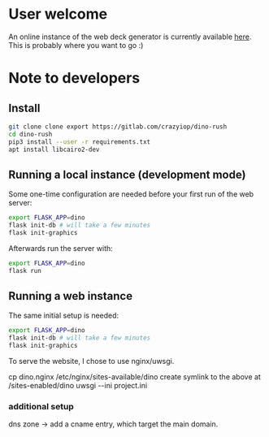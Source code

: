 # User welcome

An online instance of the web deck generator is currently available [here](http://www.dino.lagalenebleue.fr). This is probably where you want to go :)

# Note to developers

## Install
```sh
git clone clone export https://gitlab.com/crazyiop/dino-rush
cd dino-rush
pip3 install --user -r requirements.txt
apt install libcairo2-dev
```

## Running a local instance (development mode)
Some one-time configuration are needed before your first run of the web server:
```sh
export FLASK_APP=dino
flask init-db # will take a few minutes
flask init-graphics
```

Afterwards run the server with:
```sh
export FLASK_APP=dino
flask run
```

## Running a web instance
The same initial setup is needed:
```sh
export FLASK_APP=dino
flask init-db # will take a few minutes
flask init-graphics
```

To serve the website, I chose to use nginx/uwsgi.

cp dino.nginx /etc/nginx/sites-available/dino
create symlink to the above at /sites-enabled/dino
uwsgi --ini project.ini

### additional setup
dns zone -> add a cname entry, which target the main domain.
